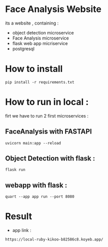 # Face Analysis Website

its a website , containing :
+ object detection microservice 
+ Face Analysis microservice
+ flask web app micriservice
+ postgresql  

 


# How to install 

```
pip install -r requirements.txt
```

# How to run in local :

firt we have to run 2 first microservices :

## FaceAnalysis with FASTAPI
```
uvicorn main:app --reload
```
## Object Detection with flask :

```
flask run
```

## webapp with flask :
```
quart --app app run --port 8080
```

# Result 


+ app link :
```
https://local-ruby-kikoo-b82586c8.koyeb.app/
```

